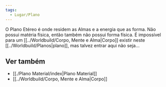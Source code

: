 ```yaml
---
tags:
  - Lugar/Plano
---
```

O Plano Etéreo é onde residem as Almas e a energia que as forma. Não possui matéria física, então também não possui forma física. É impossível para um [[../Worldbuild/Corpo, Mente e Alma|Corpo]] existir neste [[../Worldbuild/Planos|plano]], mas talvez entrar aqui não seja...

## Ver também

- [[./Plano Material/index|Plano Material]]
- [[../Worldbuild/Corpo, Mente e Alma|Corpo]]
